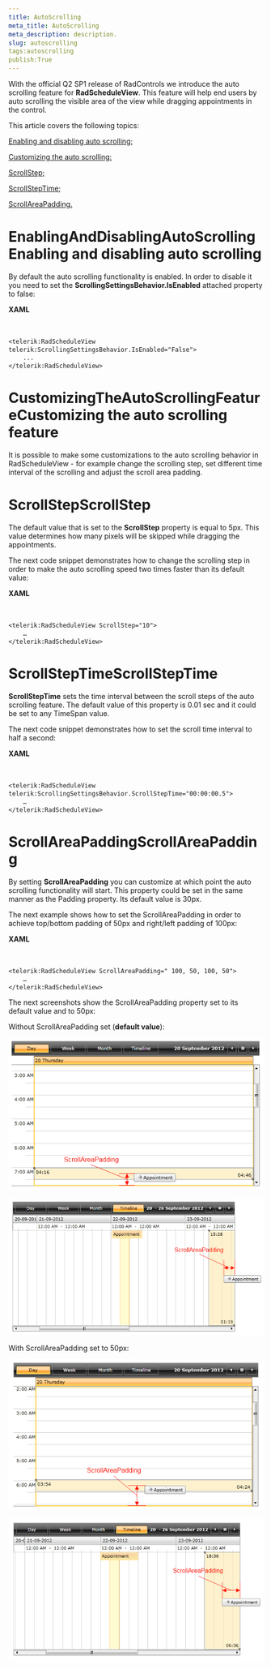 ```yaml
---
title: AutoScrolling
meta_title: AutoScrolling
meta_description: description.
slug: autoscrolling
tags:autoscrolling
publish:True
---
```



With the official Q2 SP1 release of RadControls we introduce the auto scrolling feature for __RadScheduleView__. This feature will help end users by auto scrolling the visible area of the view while dragging appointments in the control.

This article covers the following topics:

[Enabling and disabling auto scrolling;](#EnablingAndDisablingAutoScrolling)

[Customizing the auto scrolling:](#CustomizingTheAutoScrollingFeature)

[ScrollStep;](#ScrollStep)

[ScrollStepTime;](#ScrollStepTime)

[ScrollAreaPadding.](#ScrollAreaPadding)

# EnablingAndDisablingAutoScrollingEnabling and disabling auto scrolling

By default the auto scrolling functionality is enabled. In order to disable it you need to set the __ScrollingSettingsBehavior.IsEnabled__ attached property to false:




 __XAML__
    

```XAML


<telerik:RadScheduleView telerik:ScrollingSettingsBehavior.IsEnabled="False">
	...
</telerik:RadScheduleView>

```



# CustomizingTheAutoScrollingFeatureCustomizing the auto scrolling feature

It is possible to make some customizations to the auto scrolling behavior in RadScheduleView - for example change the scrolling step, set different time interval of the scrolling and adjust the scroll area padding.

# ScrollStepScrollStep

The default value that is set to the __ScrollStep__ property is equal to 5px. This value determines how many pixels will be skipped while dragging the appointments.

The next code snippet demonstrates how to change the scrolling step in order to make the auto scrolling speed two times faster than its default value:




 __XAML__
    

```XAML


<telerik:RadScheduleView ScrollStep="10">
	…
</telerik:RadScheduleView>

```



# ScrollStepTimeScrollStepTime

__ScrollStepTime__ sets the time interval between the scroll steps of the auto scrolling feature. The default value of this property is 0.01 sec and it could be set to any TimeSpan value.

The next code snippet demonstrates how to set the scroll time interval to half a second:




 __XAML__
    

```XAML


<telerik:RadScheduleView telerik:ScrollingSettingsBehavior.ScrollStepTime="00:00:00.5">
	…
</telerik:RadScheduleView>

```



# ScrollAreaPaddingScrollAreaPadding

By setting __ScrollAreaPadding__ you can customize at which point the auto scrolling functionality will start. This property could be set in the same manner as the Padding property.  Its default value is 30px.

The next example shows how to set the ScrollAreaPadding in order to achieve top/bottom padding of 50px and right/left padding of 100px:




 __XAML__
    

```XAML


<telerik:RadScheduleView ScrollAreaPadding=" 100, 50, 100, 50">
	…
</telerik:RadScheduleView>

```



The next screenshots show the ScrollAreaPadding property set to its default value and to 50px:

Without ScrollAreaPadding set (__default value__):

![radscheduleview features autoscrolling 1](images/radscheduleview_features_autoscrolling_1.png)

![radscheduleview features autoscrolling 3](images/radscheduleview_features_autoscrolling_3.png)

With ScrollAreaPadding set to 50px:

![radscheduleview features autoscrolling 2](images/radscheduleview_features_autoscrolling_2.png)

![radscheduleview features autoscrolling 4](images/radscheduleview_features_autoscrolling_4.png)

